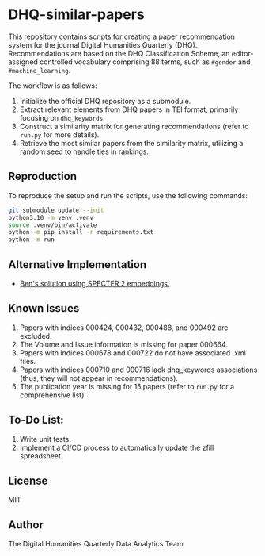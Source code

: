 # DHQ-similar-papers

This repository contains scripts for creating a paper recommendation system for the journal Digital Humanities Quarterly
(DHQ). Recommendations are based on the DHQ Classification Scheme, an editor-assigned controlled vocabulary comprising 
88 terms, such as `#gender` and `#machine_learning`.

The workflow is as follows:
1. Initialize the official DHQ repository as a submodule.
2. Extract relevant elements from DHQ papers in TEI format, primarily focusing on `dhq_keywords`.
3. Construct a similarity matrix for generating recommendations (refer to `run.py` for more details).
4. Retrieve the most similar papers from the similarity matrix, utilizing a random seed to handle ties in rankings.

## Reproduction

To reproduce the setup and run the scripts, use the following commands:

```bash
git submodule update --init
python3.10 -m venv .venv
source .venv/bin/activate
python -m pip install -r requirements.txt
python -m run
```

## Alternative Implementation
- [Ben's solution using SPECTER 2 embeddings.](https://github.com/bcglee/DHQ-similar-papers)

## Known Issues
1. Papers with indices 000424, 000432, 000488, and 000492 are excluded.
2. The Volume and Issue information is missing for paper 000664.
3. Papers with indices 000678 and 000722 do not have associated .xml files.
4. Papers with indices 000710 and 000716 lack dhq_keywords associations (thus, they will not appear in recommendations).
5. The publication year is missing for 15 papers (refer to `run.py` for a comprehensive list).

## To-Do List:
1. Write unit tests.
2. Implement a CI/CD process to automatically update the zfill spreadsheet.

## License
MIT

## Author
The Digital Humanities Quarterly Data Analytics Team


